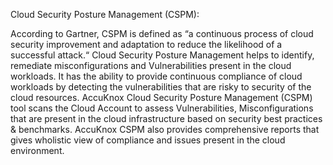 Cloud Security Posture Management (CSPM): 

 According to Gartner, CSPM is defined as “a continuous process of cloud security improvement and adaptation to reduce the likelihood of a successful attack.“ Cloud Security Posture Management helps to identify, remediate misconfigurations and Vulnerabilities present in the cloud workloads. It has the ability to provide continuous compliance of cloud workloads by detecting the vulnerabilities that are risky to security of the cloud resources. AccuKnox Cloud Security Posture Management (CSPM) tool scans the Cloud Account to assess Vulnerabilities, Misconfigurations that are present in the cloud infrastructure based on security best practices & benchmarks. AccuKnox CSPM also provides comprehensive reports that gives wholistic view of compliance and issues present in the cloud environment. 